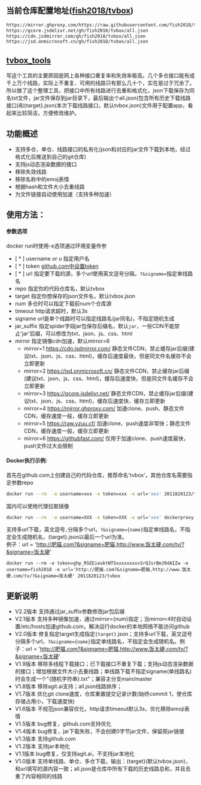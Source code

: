 ## 当前仓库配置地址([fish2018/tvbox](https://github.com/fish2018/tvbox))
```bash
https://mirror.ghproxy.com/https://raw.githubusercontent.com/fish2018/tvbox/master/all.json
https://gcore.jsdelivr.net/gh/fish2018/tvbox/all.json
https://cdn.jsdmirror.com/gh/fish2018/tvbox/all.json
https://jsd.onmicrosoft.cn/gh/fish2018/tvbox/all.json
```

## [tvbox_tools](https://hub.docker.com/r/2011820123/tvbox)
写这个工具的主要原因是网上各种接口重复率和失效率极高。几个多仓接口能有成千上万个线路，实际上不重复、可用的线路只有那么几十个，实在是过于冗余了。所以做了这个整理工具，把接口中所有线路进行去重和格式化，json下载保存为同名txt文件，jar文件保存到jar目录下，最后输出个all.json(包含所有历史下载线路接口)和{target}.json(本次下载线路接口，默认tvbox.json)文件用于配置app，看起来比较简洁，方便修改维护。

## 功能概述
- 支持多仓、单仓、线路接口的私有化(json和对应的jar文件下载到本地，经过格式化后推送到自己的git仓库)
- 支持js动态渲染数据的接口
- 移除失效线路
- 移除名称中的emoj表情
- 根据hash和文件大小去重线路
- 为文件链接自动使用加速（支持多种加速）

## 使用方法：

#### 参数选项 
docker run时使用-e选项通过环境变量传参

- [ * ] username or u 指定用户名
- [ * ] token [github.com中设置token](https://github.com/settings/tokens)
- [ * ] url 指定要下载的源，多个url使用英文逗号分隔，`?&signame=`指定单线路名
- repo 指定你的代码仓库名，默认tvbox
- target 指定你想保存的json文件名，默认tvbox.json
- num 多仓时可以指定下载前num个仓库源
- timeout http请求超时，默认3s
- signame url是单个线路时可以指定线路名(jar同名)，不指定随机生成
- jar_suffix 指定spider字段jar包保存后缀名，默认`jar`，一些CDN不能禁止'jar'后缀，可以修改为txt、json、js、css、html
- mirror 指定镜像cdn加速，默认mirror=6
  - mirror=1 https://cdn.jsdmirror.com/ 静态文件CDN，禁止缓存jar后缀(建议txt、json、js、css、html)，缓存后速度最快，但是同文件名缓存不会立即更新
  - mirror=2 https://jsd.onmicrosoft.cn/ 静态文件CDN，禁止缓存jar后缀(建议txt、json、js、css、html)，缓存后速度快，但是同文件名缓存不会立即更新
  - mirror=3 https://gcore.jsdelivr.net/ 静态文件CDN，禁止缓存jar后缀(建议txt、json、js、css、html)，缓存后速度快，缓存立即更新
  - mirror=4 https://mirror.ghproxy.com/ 加速clone、push、静态文件CDN，缓存速度一般，缓存立即更新
  - mirror=5 https://raw.yzuu.cf/ 加速clone、push速度非常快；静态文件CDN，缓存速度一般，缓存立即更新
  - mirror=6 https://githubfast.com/ 仅用于加速clone、push速度最快，push文件过大会限制

#### Docker执行示例:
首先在github.com上创建自己的代码仓库，推荐命名'tvbox'，其他仓库名需要指定参数repo

```bash
docker run --rm  -e username=xxx -e token=xxx -e url='xxx' 2011820123/tvbox
```

国内可以使用代理拉取镜像
```bash
docker run --rm  -e username=XXX -e token=XXX -e url='xxx' dockerproxy.com/2011820123/tvbox:latest
```

支持多url下载，英文逗号`,`分隔多个url，`?&signame={name}`指定单线路名，不指定会生成随机名，{target}.json以最后一个url为准。<br>
例子：url = 'http://肥猫.com?&signame=肥猫,http://www.饭太硬.com/tv/?&signame=饭太硬'
```
docker run --rm -e token=ghp_RSEEieuktNTSxxxxxxxxvSrQJsrBmJ0dAIZw -e username=fish2018 -e url='http://肥猫.com?&signame=肥猫,http://www.饭太硬.com/tv/?&signame=饭太硬' 2011820123/tvbox
```

## 更新说明
- V2.2版本 支持通过jar_suffix参数修改jar包后缀
- V2.1版本 支持多种镜像加速，通过mirror={num}指定；当mirror<4时自动设置/etc/hosts加速github.com，解决运行docker的本地网络不能访问github
- V2.0版本 修复指定target生成指定`{target}`.json；支持多url下载，英文逗号分隔多个url，`?&signame={name}`指定单线路名，不指定会生成随机名。例子：url = 'http://肥猫.com?&signame=肥猫,http://www.饭太硬.com/tv/?&signame=饭太硬'
- V1.9版本 移除多线程下载接口；已下载接口不重复下载；支持js动态渲染数据的接口；增加根据文件大小去重线路；单线路下载不指定signame(单线路名)时会生成一个"{随机字符串}.txt"；兼容主分支main/master
- V1.8版本 移除agit.ai支持；all.json线路排序；
- V1.7版本 优化git clone速度，仓库重置提交记录计数(始终commit 1，使仓库存储占用小，下载速度快)
- V1.6版本 不规范json兼容优化，http请求timeout默认3s，优化移除emoji表情
- V1.5版本 bug修复，github.com支持优化
- V1.4版本 bug修复，jar下载失败，不会创建0字节jar文件，保留原jar链接
- V1.3版本 支持github.com
- V1.2版本 支持jar本地化
- V1.1版本 bug修复，仅支持agit.ai，不支持jar本地化
- V1.0版本 支持单线路、单仓、多仓下载，输出：{target}(默认tvbox.json)，和url填写的源内容一致；all.json是仓库中所有下载的历史线路总和，并且去重了内容相同的线路
  
